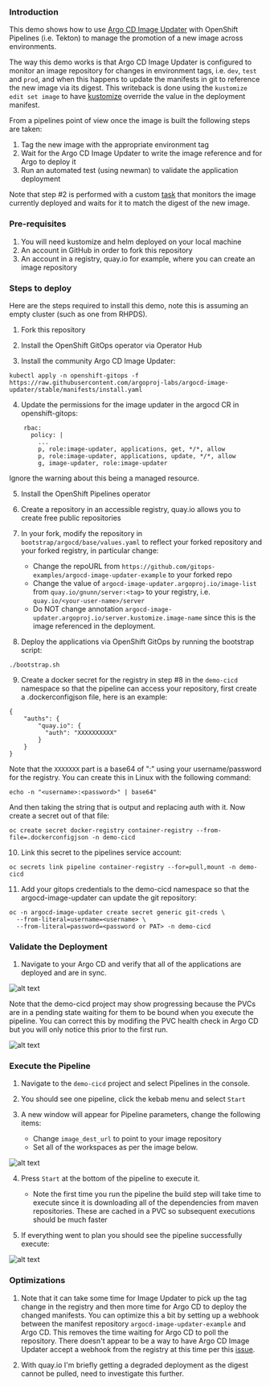 ### Introduction

This demo shows how to use [Argo CD Image Updater](https://argocd-image-updater.readthedocs.io/en/stable) with OpenShift Pipelines (i.e. Tekton) to manage the promotion of a new image across environments.

The way this demo works is that Argo CD Image Updater is configured to monitor an image repository for changes in environment tags, i.e. `dev`, `test` and `prod`, and when this happens to update the manifests in git to reference the new image via its digest. This writeback is done using the `kustomize edit set image` to have [kustomize](https://kustomize.io) override the value in the deployment manifest.

From a pipelines point of view once the image is built the following steps are taken:
1. Tag the new image with the appropriate environment tag
2. Wait for the Argo CD Image Updater to write the image reference and for Argo to deploy it
3. Run an automated test (using newman) to validate the application deployment

Note that step #2 is performed with a custom [task](components/tekton/tasks/base/argocd-image-updater-wait.yaml) that monitors the image currently deployed and waits for it to match the digest of the new image.

### Pre-requisites

1. You will need kustomize and helm deployed on your local machine
2. An account in GitHub in order to fork this repository
3. An account in a registry, quay.io for example, where you can create an image repository

### Steps to deploy

Here are the steps required to install this demo, note this is assuming an empty cluster (such as one from RHPDS).

1. Fork this repository

2. Install the OpenShift GitOps operator via Operator Hub

3. Install the community Argo CD Image Updater:

```
kubectl apply -n openshift-gitops -f https://raw.githubusercontent.com/argoproj-labs/argocd-image-updater/stable/manifests/install.yaml
```

4. Update the permissions for the image updater in the argocd CR in openshift-gitops:

```
	rbac:
	  policy: |
		...
		p, role:image-updater, applications, get, */*, allow
		p, role:image-updater, applications, update, */*, allow
		g, image-updater, role:image-updater
```

Ignore the warning about this being a managed resource.

5. Install the OpenShift Pipelines operator

6. Create a repository in an accessible registry, quay.io allows you to create free public repositories

7. In your fork, modify the repository in `bootstrap/argocd/base/values.yaml` to reflect your forked repository and your forked registry, in particular change:

	* Change the repoURL from `https://github.com/gitops-examples/argocd-image-updater-example` to your forked repo
	* Change the value of `argocd-image-updater.argoproj.io/image-list` from `quay.io/gnunn/server:<tag>` to your registry, i.e. `quay.io/<your-user-name>/server`
	* Do NOT change annotation `argocd-image-updater.argoproj.io/server.kustomize.image-name` since this is the image referenced in the deployment.

8. Deploy the applications via OpenShift GitOps by running the bootstrap script:

```./bootstrap.sh```

9. Create a docker secret for the registry in step #8 in the `demo-cicd` namespace so that the pipeline can access your repository, first create a .dockerconfigjson file, here is an example:

```
{
	"auths": {
		"quay.io": {
		  "auth": "XXXXXXXXXX"
		}
	}
}
```

Note that the `XXXXXXX` part is a base64 of "<username>:<password>" using your username/password for the registry. You can create this in Linux with the following command:

```
echo -n "<username>:<password>" | base64"
```
And then taking the string that is output and replacing auth with it. Now create a secret out of that file:

```
oc create secret docker-registry container-registry --from-file=.dockerconfigjson -n demo-cicd
```

10. Link this secret to the pipelines service account:

```
oc secrets link pipeline container-registry --for=pull,mount -n demo-cicd
```

11. Add your gitops credentials to the demo-cicd namespace so that the argocd-image-updater can update the git repository:

```
oc -n argocd-image-updater create secret generic git-creds \
  --from-literal=username=<username> \
  --from-literal=password=<password or PAT> -n demo-cicd
```

### Validate the Deployment

1. Navigate to your Argo CD and verify that all of the applications are deployed and are in sync.

![alt text](https://raw.githubusercontent.com/gitops-examples/argocd-image-updater-example/main/docs/img/argo-cd-app-status.png)

Note that the demo-cicd project may show progressing because the PVCs are in a pending state waiting for them to be bound when you execute the pipeline. You can correct this by modifing the PVC health check in Argo CD but you will only notice this prior to the first run.

![alt text](https://raw.githubusercontent.com/gitops-examples/argocd-image-updater-example/main/docs/img/demo-cicd-progressing-details.png)

### Execute the Pipeline

1. Navigate to the `demo-cicd` project and select Pipelines in the console.

2. You should see one pipeline, click the kebab menu and select `Start`

3. A new window will appear for Pipeline parameters, change the following items:

	* Change `image_dest_url` to point to your image repository
	* Set all of the workspaces as per the image below.

![alt text](https://raw.githubusercontent.com/gitops-examples/argocd-image-updater-example/main/docs/img/pipeline-workspaces.png)

4. Press `Start` at the bottom of the pipeline to execute it.

	* Note the first time you run the pipeline the build step will take time to execute since it is downloading all of the dependencies from maven repositories. These are cached in a PVC so subsequent executions should be much faster

5. If everything went to plan you should see the pipeline successfully execute:

![alt text](https://raw.githubusercontent.com/gitops-examples/argocd-image-updater-example/main/docs/img/pipeline-success.png)

### Optimizations

1. Note that it can take some time for Image Updater to pick up the tag change in the registry and then more time for Argo CD to deploy the changed manifests. You can optimize this a bit by setting up a webhook between the manifest repository `argocd-image-updater-example` and Argo CD. This removes the time waiting for Argo CD to poll the repository. There doesn't appear to be a way to have Argo CD Image Updater accept a webhook from the registry at this time per this [issue](https://github.com/argoproj-labs/argocd-image-updater/issues/1).

2. With quay.io I'm briefly getting a degraded deployment as the digest cannot be pulled, need to investigate this further.
